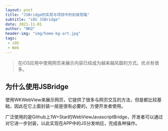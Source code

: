 ```yaml
---
layout: post
title: "JSBridge的实现与项目中的封装思路"
subtitle: "iOS JSBridge"
date: 2021-11-01
author: "NKQ"
header-img: "img/home-bg-art.jpg"
tags:
 - iOS
 - Web
---
```


> 在iOS应用中使用网页来展示内容已经成为越来越风靡的方式。优点有很多。

## 为什么使用JSBridge

使用WKWebView来展示网页，它提供了很多与网页交互的方法，但是都比较基础，因此在它上面封装一层是很有必要的，方便开发者使用。

广泛使用的是Github上1W+Star的WebViewJavascriptBridge，开发者可以通过对它进一步封装，以此实现在APP中的JS分发响应，完成各种操作。

